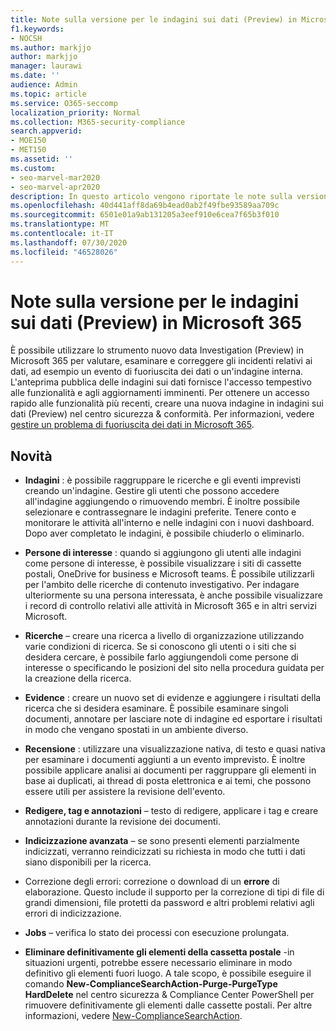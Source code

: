 ```yaml
---
title: Note sulla versione per le indagini sui dati (Preview) in Microsoft 365
f1.keywords:
- NOCSH
ms.author: markjjo
author: markjjo
manager: laurawi
ms.date: ''
audience: Admin
ms.topic: article
ms.service: O365-seccomp
localization_priority: Normal
ms.collection: M365-security-compliance
search.appverid:
- MOE150
- MET150
ms.assetid: ''
ms.custom:
- seo-marvel-mar2020
- seo-marvel-apr2020
description: In questo articolo vengono riportate le note sulla versione che contengono modifiche e nuove funzionalità per lo strumento indagini dati (Preview) in Microsoft 365.
ms.openlocfilehash: 40d441aff8da69b4ead0ab2f49fbe93589aa709c
ms.sourcegitcommit: 6501e01a9ab131205a3eef910e6cea7f65b3f010
ms.translationtype: MT
ms.contentlocale: it-IT
ms.lasthandoff: 07/30/2020
ms.locfileid: "46528026"
---
```

# <a name="release-notes-for-data-investigations-preview-in-microsoft-365"></a>Note sulla versione per le indagini sui dati (Preview) in Microsoft 365

È possibile utilizzare lo strumento nuovo data Investigation (Preview) in Microsoft 365 per valutare, esaminare e correggere gli incidenti relativi ai dati, ad esempio un evento di fuoriuscita dei dati o un'indagine interna. L'anteprima pubblica delle indagini sui dati fornisce l'accesso tempestivo alle funzionalità e agli aggiornamenti imminenti. Per ottenere un accesso rapido alle funzionalità più recenti, creare una nuova indagine in indagini sui dati (Preview) nel centro sicurezza & conformità. Per informazioni, vedere [gestire un problema di fuoriuscita dei dati in Microsoft 365](manage-data-spillage-incidents.md).

## <a name="whats-new"></a>Novità 

- **Indagini** : è possibile raggruppare le ricerche e gli eventi imprevisti creando un'indagine. Gestire gli utenti che possono accedere all'indagine aggiungendo o rimuovendo membri.  È inoltre possibile selezionare e contrassegnare le indagini preferite. Tenere conto e monitorare le attività all'interno e nelle indagini con i nuovi dashboard. Dopo aver completato le indagini, è possibile chiuderlo o eliminarlo.

- **Persone di interesse** : quando si aggiungono gli utenti alle indagini come persone di interesse, è possibile visualizzare i siti di cassette postali, OneDrive for business e Microsoft teams. È possibile utilizzarli per l'ambito delle ricerche di contenuto investigativo. Per indagare ulteriormente su una persona interessata, è anche possibile visualizzare i record di controllo relativi alle attività in Microsoft 365 e in altri servizi Microsoft.

- **Ricerche** – creare una ricerca a livello di organizzazione utilizzando varie condizioni di ricerca. Se si conoscono gli utenti o i siti che si desidera cercare, è possibile farlo aggiungendoli come persone di interesse o specificando le posizioni del sito nella procedura guidata per la creazione della ricerca. 

- **Evidence** : creare un nuovo set di evidenze e aggiungere i risultati della ricerca che si desidera esaminare. È possibile esaminare singoli documenti, annotare per lasciare note di indagine ed esportare i risultati in modo che vengano spostati in un ambiente diverso. 

- **Recensione** : utilizzare una visualizzazione nativa, di testo e quasi nativa per esaminare i documenti aggiunti a un evento imprevisto. È inoltre possibile applicare analisi ai documenti per raggruppare gli elementi in base ai duplicati, ai thread di posta elettronica e ai temi, che possono essere utili per assistere la revisione dell'evento. 

- **Redigere, tag e annotazioni** – testo di redigere, applicare i tag e creare annotazioni durante la revisione dei documenti.
  
- **Indicizzazione avanzata** – se sono presenti elementi parzialmente indicizzati, verranno reindicizzati su richiesta in modo che tutti i dati siano disponibili per la ricerca.

- Correzione degli errori: correzione o download di un **errore** di elaborazione. Questo include il supporto per la correzione di tipi di file di grandi dimensioni, file protetti da password e altri problemi relativi agli errori di indicizzazione. 

- **Jobs** – verifica lo stato dei processi con esecuzione prolungata.

- **Eliminare definitivamente gli elementi della cassetta postale** -in situazioni urgenti, potrebbe essere necessario eliminare in modo definitivo gli elementi fuori luogo. A tale scopo, è possibile eseguire il comando **New-ComplianceSearchAction-Purge-PurgeType HardDelete** nel centro sicurezza & Compliance Center PowerShell per rimuovere definitivamente gli elementi dalle cassette postali. Per altre informazioni, vedere [New-ComplianceSearchAction](https://docs.microsoft.com/powershell/module/exchange/new-compliancesearchaction).
